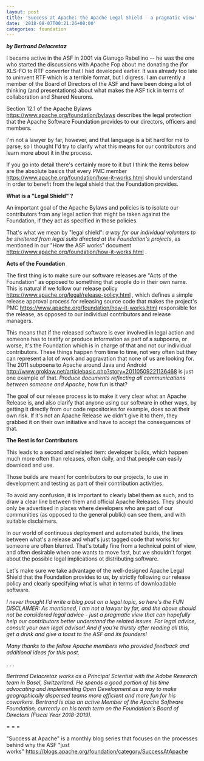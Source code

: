 ```yaml
---
layout: post
title: 'Success at Apache: the Apache Legal Shield - a pragmatic view'
date: '2018-08-07T00:21:26+00:00'
categories: foundation
---
```

<p> <strong><em>by Bertrand Delacretaz</em></strong></p> 
  <p>I became active in the ASF in 2001 via Gianugo Rabellino -- he was the one who started the discussions with Apache Fop about me donating the jfor XLS-FO to RTF converter that I had developed earlier. It was already too late to uninvent RTF which is a terrible format, but I digress. I am currently a member of the Board of Directors of the ASF and have been doing a lot of thinking (and presentations) about what makes the ASF tick in terms of collaboration and Shared Neurons.</p> 
  <p>Section 12.1 of the Apache Bylaws <a href="https://www.apache.org/foundation/bylaws">https://www.apache.org/foundation/bylaws</a>&nbsp;describes the legal protection that the Apache Software Foundation provides to our directors, officers and members.</p> 
  <p>I'm not a lawyer by far, however, and that language is a bit hard for me to parse, so I thought I'd try to clarify what this means for our contributors and learn more about it in the process.</p> 
  <p>If you go into detail there's certainly more to it but I think the items below are the absolute basics that every PMC member <a href="https://www.apache.org/foundation/how-it-works.html">https://www.apache.org/foundation/how-it-works.html</a> should understand in order to benefit from the legal shield that the Foundation provides.</p> 
  <p><strong>What is a &quot;Legal Shield&quot; ?</strong></p> 
  <p>An important goal of the Apache Bylaws and policies is to isolate our contributors from any legal action that might be taken against the Foundation, if they act as specified in those policies.</p> 
  <p>That's what we mean by &quot;legal shield&quot;: <em>a way for our individual volunters to be sheltered from legal suits directed at the Foundation's projects</em>, as mentioned in our &quot;How the ASF works&quot; document <a href="https://www.apache.org/foundation/how-it-works.html">https://www.apache.org/foundation/how-it-works.html</a> .</p> 
  <p><strong>Acts of the Foundation</strong></p> 
  <p>The first thing is to make sure our software releases are &quot;Acts of the Foundation&quot; as opposed to something that people do in their own name. This is natural if we follow our release policy <a href="https://www.apache.org/legal/release-policy.html">https://www.apache.org/legal/release-policy.html</a> , which defines a simple release approval process for releasing source code that makes the project's PMC <a href="https://www.apache.org/foundation/how-it-works.html">https://www.apache.org/foundation/how-it-works.html</a> responsible for the release, as opposed to our individual contributors and release managers.</p> 
  <p>This means that if the released software is ever involved in legal action and someone has to testify or produce information as part of a subpoena, or worse, it's the Foundation which is in charge of that and not our individual contributors. These things happen from time to time, not very often but they can represent a lot of work and aggravation that none of us are looking for. The 2011 subpoena to Apache around Java and Android <a href="http://www.groklaw.net/articlebasic.php?story=20110509221136468">http://www.groklaw.net/articlebasic.php?story=20110509221136468</a> is just one example of that. <em>Produce documents reflecting all communications between someone and Apache</em>, how fun is that?</p> 
  <p>The goal of our release process is to make it very clear what an Apache Release is, and also clarify that anyone using our software in other ways, by getting it directly from our code repositories for example, does so at their own risk. If it's not an Apache Release we didn't give it to them, they grabbed it on their own initiative and have to accept the consequences of that.</p> 
  <p><strong>The Rest is for Contributors</strong></p> 
  <p>This leads to a second and related item: developer builds, which happen much more often than releases, often daily, and that people can easily download and use.</p> 
  <p>Those builds are meant for contributors to our projects, to use in development and testing as part of their contribution activities.</p> 
  <p>To avoid any confusion, it is important to clearly label them as such, and to draw a clear line between them and official Apache Releases. They should only be advertised in places where developers who are part of our communities (as opposed to the general public) can see them, and with suitable disclaimers.</p> 
  <p>In our world of continuous deployment and automated builds, the lines between what's a release and what's just tagged code that works for someone are often blurred. That's totally fine from a technical point of view, and often desirable when one wants to move fast, but we shouldn't forget about the possible legal implications ot distributing software.</p> 
  <p>Let's make sure we take advantage of the well-designed Apache Legal Shield that the Foundation provides to us, by strictly following our release policy and clearly specifying what is what in terms of downloadable software.</p> 
  <p><em>I never thought I'd write a blog post on a legal topic, so here's the FUN DISCLAIMER: As mentioned, I am not a lawyer by far, and the above should not be considered legal advice - just a pragmatic view that can hopefully help our contributors better understand the related issues. For legal advice, consult your own legal advisor! And if you're thirsty after reading all this, get a drink and give a toast to the ASF and its founders!</em></p> 
  <p><em>Many thanks to the fellow Apache members who provided feedback and additional ideas for this post.</em></p> 
  <p>. . .&nbsp;</p> 
  <p> </p> 
  <p><em>Bertrand Delacretaz works as a Principal Scientist with the Adobe Research team in Basel, Switzerland. He spends a good portion of his time advocating and implementing Open Development as a way to make geographically dispersed teams more efficient and more fun for his coworkers. Bertrand is also an active Member of the Apache Software Foundation, currently on his tenth term on the Foundation's Board of Directors&nbsp;</em><em>(Fiscal Year 2018-2019).</em></p> 
  <div> 
    <p>= = =</p> 
  </div> 
  <div>&quot;Success at Apache&quot; is a monthly blog series that focuses on the processes behind why the ASF &quot;just works&quot;&nbsp;<a href="https://blogs.apache.org/foundation/category/SuccessAtApache">https://blogs.apache.org/foundation/category/SuccessAtApache</a></div>
